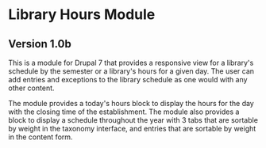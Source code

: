 # Library Hours Module
## Version 1.0b
This is a module for Drupal 7 that provides a responsive view for a library's
schedule by the semester or a library's hours for a given day. The user can
add entries and exceptions to the library schedule as one would with any other
content. 

The module provides a today's hours block to display the hours for the day
with the closing time of the establishment. The module also provides a block
to display a schedule throughout the year with 3 tabs that are sortable by weight
in the taxonomy interface, and entries that are sortable by weight in the content form.